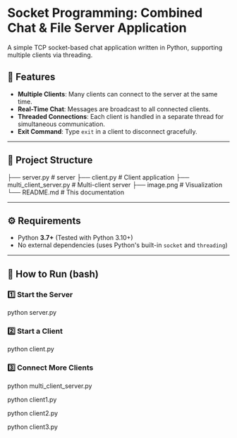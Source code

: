 # Socket Programming: Combined Chat & File Server Application

A simple TCP socket-based chat application written in Python, supporting multiple clients via threading.

## 📌 Features
- **Multiple Clients**: Many clients can connect to the server at the same time.
- **Real-Time Chat**: Messages are broadcast to all connected clients.
- **Threaded Connections**: Each client is handled in a separate thread for simultaneous communication.
- **Exit Command**: Type `exit` in a client to disconnect gracefully.

---

## 📂 Project Structure

├── server.py #  server
├── client.py # Client application
├── multi_client_server.py # Multi-client server
├── image.png # Visualization
└── README.md # This documentation


---

## ⚙️ Requirements
- Python **3.7+** (Tested with Python 3.10+)
- No external dependencies (uses Python's built-in `socket` and `threading`)

---

## 🚀 How to Run (bash)

### 1️⃣ Start the Server

python server.py

### 2️⃣ Start a Client

python client.py

### 3️⃣ Connect More Clients

python multi_client_server.py

python client1.py

python client2.py

python client3.py


